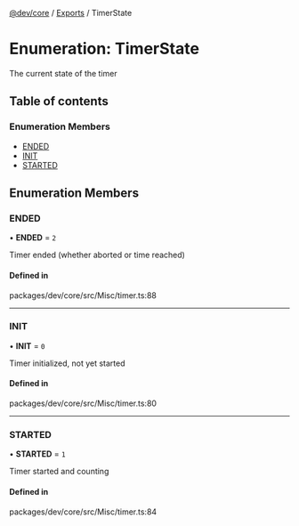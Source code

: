 [@dev/core](../README.md) / [Exports](../modules.md) / TimerState

# Enumeration: TimerState

The current state of the timer

## Table of contents

### Enumeration Members

- [ENDED](TimerState.md#ended)
- [INIT](TimerState.md#init)
- [STARTED](TimerState.md#started)

## Enumeration Members

### ENDED

• **ENDED** = ``2``

Timer ended (whether aborted or time reached)

#### Defined in

packages/dev/core/src/Misc/timer.ts:88

___

### INIT

• **INIT** = ``0``

Timer initialized, not yet started

#### Defined in

packages/dev/core/src/Misc/timer.ts:80

___

### STARTED

• **STARTED** = ``1``

Timer started and counting

#### Defined in

packages/dev/core/src/Misc/timer.ts:84
